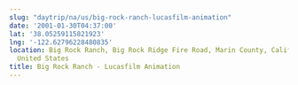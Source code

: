 ```yaml
---
slug: "daytrip/na/us/big-rock-ranch-lucasfilm-animation"
date: '2001-01-30T04:37:00'
lat: '38.05259115821923'
lng: '-122.62796228480835'
location: Big Rock Ranch, Big Rock Ridge Fire Road, Marin County, California, 94973,
  United States
title: Big Rock Ranch - Lucasfilm Animation
---
```



